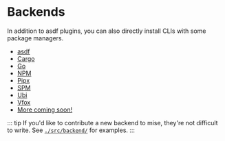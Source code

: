 # Backends

In addition to asdf plugins, you can also directly install CLIs with some package managers.

- [asdf](/dev-tools/backends/asdf)
- [Cargo](/dev-tools/backends/cargo)
- [Go](/dev-tools/backends/go) <Badge type="warning" text="experimental" />
- [NPM](/dev-tools/backends/npm)
- [Pipx](/dev-tools/backends/pipx) <Badge type="warning" text="experimental" />
- [SPM](/dev-tools/backends/spm) <Badge type="warning" text="experimental" />
- [Ubi](/dev-tools/backends/ubi) <Badge type="warning" text="experimental" />
- [Vfox](/dev-tools/backends/vfox) <Badge type="warning" text="experimental" />
- [More coming soon!](https://github.com/jdx/mise/discussions/1250)

::: tip
If you'd like to contribute a new backend to mise, they're not difficult to write.
See [`./src/backend/`](https://github.com/jdx/mise/tree/main/src/backend) for examples.
:::
